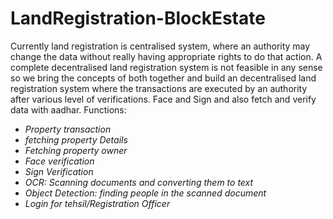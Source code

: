 # LandRegistration-BlockEstate
Currently land registration is centralised system, where an authority may change the data without really having appropriate rights to do that action. A complete decentralised land registration system is not feasible in any sense so we bring the concepts of both together and build an decentralised land registration system where the transactions are executed by an authority after various level of verifications.
Face and Sign and also fetch and verify data with aadhar.
Functions:
* *Property transaction*
* *fetching property Details*
* *Fetching property owner*
* *Face verification*
* *Sign Verification*
* *OCR: Scanning documents and converting them to text*
* *Object Detection: finding people in the scanned document*
* *Login for tehsil/Registration Officer*
